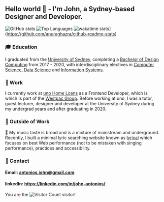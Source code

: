 ## Hello world 👋 - I'm John, a Sydney-based Designer and Developer. 

![GitHub stats](https://github-readme-stats.vercel.app/api?username=JohnAntonios&theme=tokyonight&show_icons=true)
![Top Languages](https://github-readme-stats.vercel.app/api/top-langs/?username=JohnAntonios&theme=tokyonight)
![wakatime stats](https://github-readme-stats.vercel.app/api/wakatime?username=JohnAntonios&theme=tokyonight)](https://github.com/anuraghazra/github-readme-stats)

### 🎓 Education  
I graduated from the [University of Sydney](https://www.sydney.edu.au/), completing a [Bachelor of Design Computing](https://www.sydney.edu.au/courses/courses/uc/bachelor-of-design-computing.html) from 2017 - 2020, with interdisciplinary electives in [Computer Science](https://www.sydney.edu.au/courses/subject-areas/major/computer-science3.html), [Data Science](https://www.sydney.edu.au/courses/subject-areas/major/data-science.html) and [Information Systems](https://www.sydney.edu.au/courses/subject-areas/major/information-systems2.html).

### 💼 Work 
I currently work at [uno Home Loans](https://unohomeloans.com.au) as a Frontend Developer, which is which is part of the [Westpac Group](https://www.westpac.com.au/about-westpac/westpac-group/). 
Before working at uno, I was a tutor, guest lecturer, designer and developer at the University of Sydney during my undergrad years and after graduating in 2020.

### 🏡 Outside of Work
🎵 My music taste is broad and is a mixture of mainstream and underground. Recently, I built a minimal lyric searching website known as [lyrical](https://lyrical-web.netlify.app/) which focuses on best Web performance (not to be mistaken with singing performance), practices and accessibility.

### 📲 Contact 
#### Email: antonios.john@gmail.com
#### linkedIn: https://linkedin.com/in/john-antonios/

You are the ![Visitor Count](https://profile-counter.glitch.me/JohnAntonios/count.svg) visitor!
